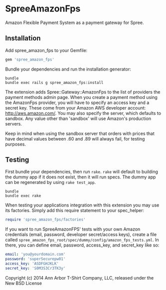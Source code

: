SpreeAmazonFps
==============

Amazon Flexible Payment System as a payment gateway for Spree.

Installation
------------

Add spree_amazon_fps to your Gemfile:

```ruby
gem 'spree_amazon_fps'
```

Bundle your dependencies and run the installation generator:

```shell
bundle
bundle exec rails g spree_amazon_fps:install
```

The extension adds Spree::Gateway::AmazonFps to the list of providers the payment methods admin page. When you create a payment method using the AmazonFps provider, you will have to specify an access key and a secret key. These come from your Amazon AWS developer account: http://aws.amazon.com/. You may also specify the server, which defaults to sandbox. Any value other than 'sandbox' will use Amazon's production servers.

Keep in mind when using the sandbox server that orders with prices that have decimal values between .60 and .89 will always fail, for testing purposes.


Testing
-------

First bundle your dependencies, then run `rake`. `rake` will default to building the dummy app if it does not exist, then it will run specs. The dummy app can be regenerated by using `rake test_app`.

```shell
bundle
bundle exec rake
```

When testing your applications integration with this extension you may use its factories.
Simply add this require statement to your spec_helper:

```ruby
require 'spree_amazon_fps/factories'
```

If you want to run SpreeAmazonFPS' tests with your own Amazon credentials (email, password, developer secret/access keys), create a file called `spree_amazon_fps_root/spec/dummy/config/amazon_fps_tests.yml`. In there, you can define email, password, access_key, and secret_key like so:
```yaml
email: 'you@yourdomain.com'
password: 'superSecurepw01'
access_key: 'ASDFGHJKLK'
secret_key: 'S0M3S3Cr3TK3y'
```

Copyright (c) 2014 Ann Arbor T-Shirt Company, LLC, released under the New BSD License
